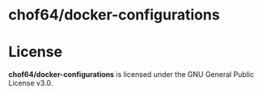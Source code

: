 # chof64/docker-configurations

# License

**chof64/docker-configurations** is licensed under the GNU General Public License v3.0.
